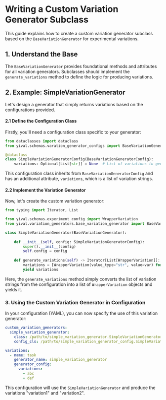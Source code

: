 # Writing a Custom Variation Generator Subclass

This guide explains how to create a custom variation generator subclass based on
the `BaseVariationGenerator` for experimental variations.

## 1. Understand the Base

The `BaseVariationGenerator` provides foundational methods and attributes for all
variation generators. Subclasses should implement the `generate_variations`
method to define the logic for producing variations.

## 2. Example: SimpleVariationGenerator

Let's design a generator that simply returns variations based on the configurations
provided.

#### 2.1 Define the Configuration Class

Firstly, you'll need a configuration class specific to your generator:

```python
from dataclasses import dataclass
from yival.schemas.varation_generator_configs import BaseVariationGeneratorConfig

@dataclass
class SimpleVariationGeneratorConfig(BaseVariationGeneratorConfig):
    variations: Optional[List[str]] = None  # List of variations to generate
```

This configuration class inherits from `BaseVariationGeneratorConfig` and has an
additional attribute, `variations`, which is a list of variation strings.

#### 2.2 Implement the Variation Generator

Now, let's create the custom variation generator:

```python
from typing import Iterator, List

from yival.schemas.experiment_config import WrapperVariation
from yival.variation_generators.base_variation_generator import BaseVariationGenerator

class SimpleVariationGenerator(BaseVariationGenerator):
    
    def __init__(self, config: SimpleVariationGeneratorConfig):
        super().__init__(config)
        self.config = config
    
    def generate_variations(self) -> Iterator[List[WrapperVariation]]:
        variations = [WrapperVariation(value_type="str", value=var) for var in self.config.variations]
        yield variations
```

Here, the `generate_variations` method simply converts the list of variation
strings from the configuration into a list of `WrapperVariation` objects and yields
it.

### 3. Using the Custom Variation Generator in Configuration

In your configuration (YAML), you can now specify the use of this variation
generator:

```yml
custom_variation_generators:
  simple_variation_generator:
    class: /path/to/simple_variation_generator.SimpleVariationGenerator
    config_cls: /path/to/simple_variation_generator_config.SimpleVariationGeneratorConfig
```

```yaml
variations:
  - name: task
    generator_name: simple_variation_generator
    generator_config:
      variations:
        - abc
        - def
```

This configuration will use the `SimpleVariationGenerator` and produce the
variations "variation1" and "variation2".

